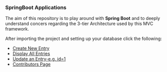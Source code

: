 ### SpringBoot Applications

The aim of this repository is to play around with **Spring Boot**  and to deeply understand concers regarding the 3-tier Architecture used by this MVC framework.


After importing the project and setting up your database click the following:
* [Create New Entry](http://localhost:8000/carshopwebapp/showCreate)
* [Display All Entries](http://localhost:8000/carshopwebapp/displayOwners)
* [Update an Entry-e.g. id=1](http://localhost:8000/carshopwebapp/showUpdate?id=1 )
* [Contributors Page](http://localhost:8000/carshopwebapp/sintelestes)
